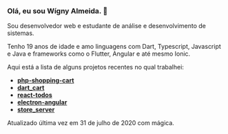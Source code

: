 ### Olá, eu sou Wígny Almeida. 👋

Sou desenvolvedor web e estudante de análise e desenvolvimento de sistemas.

Tenho 19 anos de idade e amo linguagens com Dart, Typescript, Javascript e Java e frameworks como o Flutter, Angular e até mesmo Ionic.

Aqui está a lista de alguns projetos recentes no qual trabalhei:
- **[php-shopping-cart](https://github.com/Wigny/php-shopping-cart)**
- **[dart_cart](https://github.com/Wigny/dart_cart)**
- **[react-todos](https://github.com/Wigny/react-todos)**
- **[electron-angular](https://github.com/Wigny/electron-angular)**
- **[store_server](https://github.com/Wigny/store_server)**

Atualizado última vez em 31 de julho de 2020 com mágica.